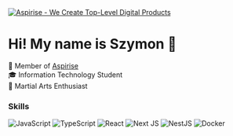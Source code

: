 <a href="https://github.com/aspirise" rel="noopener" target="_blank">
  <img src="https://github.com/user-attachments/assets/2eed64a8-3b42-4e23-9e98-d6b59a778898" alt="Aspirise - We Create Top-Level Digital Products"/>
</a>

<h1>Hi! My name is Szymon 👋 </h1>

<div>🚀 Member of <a href="https://github.com/aspirise" target="_blank" rel="noopener">Aspirise</a></div>
<div>🎓 Information Technology Student</div>
<div>🥋 Martial Arts Enthusiast</div>

### Skills

![JavaScript](https://img.shields.io/badge/javascript-%23323330.svg?style=for-the-badge&logo=javascript&logoColor=%23F7DF1E) ![TypeScript](https://img.shields.io/badge/typescript-%23007ACC.svg?style=for-the-badge&logo=typescript&logoColor=white)  ![React](https://img.shields.io/badge/react-%2320232a.svg?style=for-the-badge&logo=react&logoColor=%2361DAFB) ![Next JS](https://img.shields.io/badge/Next-black?style=for-the-badge&logo=next.js&logoColor=white) ![NestJS](https://img.shields.io/badge/nestjs-%23E0234E.svg?style=for-the-badge&logo=nestjs&logoColor=white) ![Docker](https://img.shields.io/badge/docker-%230db7ed.svg?style=for-the-badge&logo=docker&logoColor=white)



